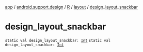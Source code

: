 [app](../../../index.md) / [android.support.design](../../index.md) / [R](../index.md) / [layout](index.md) / [design_layout_snackbar](./design_layout_snackbar.md)

# design_layout_snackbar

`static val design_layout_snackbar: `[`Int`](https://kotlinlang.org/api/latest/jvm/stdlib/kotlin/-int/index.html)
`static val design_layout_snackbar: `[`Int`](https://kotlinlang.org/api/latest/jvm/stdlib/kotlin/-int/index.html)